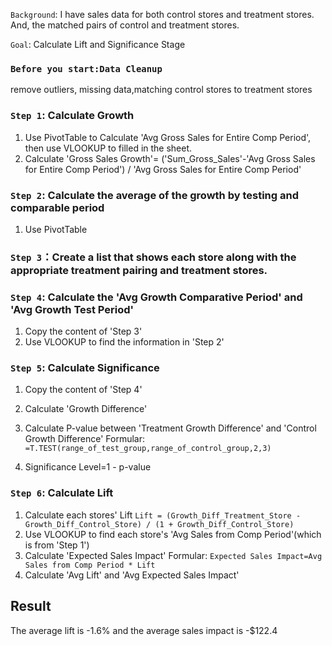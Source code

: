`Background`: I have sales data for both control stores and treatment stores. And, the matched pairs of control and treatment stores.

`Goal`: Calculate Lift and Significance Stage

### `Before you start:Data Cleanup`
remove outliers, missing data,matching control stores to treatment stores

### `Step 1`: Calculate Growth
1. Use PivotTable to Calculate 'Avg Gross Sales for Entire Comp Period', then use VLOOKUP to filled in the sheet. 
2. Calculate 'Gross Sales Growth'= ('Sum_Gross_Sales'-'Avg Gross Sales for Entire Comp Period') / 'Avg Gross Sales for Entire Comp Period'

### `Step 2`: Calculate the average of the growth by testing and comparable period
1. Use PivotTable

### `Step 3`：Create a list that shows each store along with the appropriate treatment pairing and treatment stores.

### `Step 4`: Calculate the 'Avg Growth Comparative Period' and 'Avg Growth Test Period'
1. Copy the content of 'Step 3'
2. Use VLOOKUP to find the information in 'Step 2'

### `Step 5`: Calculate Significance
1. Copy the content of 'Step 4'
2. Calculate 'Growth Difference'
3. Calculate P-value between 'Treatment Growth Difference' and 'Control Growth Difference'
Formular: `=T.TEST(range_of_test_group,range_of_control_group,2,3)`

  4. Significance Level=1 - p-value

### `Step 6`: Calculate Lift
1. Calculate each stores' Lift
`Lift = (Growth_Diff_Treatment_Store - Growth_Diff_Control_Store) / (1 + Growth_Diff_Control_Store)`
2. Use VLOOKUP to find each store's 'Avg Sales from Comp Period'(which is from 'Step 1')
3. Calculate 'Expected Sales Impact'
Formular: `Expected Sales Impact=Avg Sales from Comp Period * Lift`
4. Calculate 'Avg Lift' and 'Avg Expected Sales Impact'

## Result
The average lift is -1.6% and the average sales impact is -$122.4

